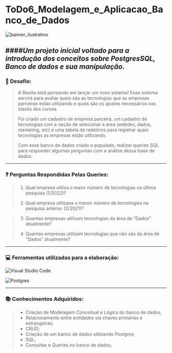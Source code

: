 # ToDo6_Modelagem_e_Aplicacao_Banco_de_Dados
![banner_ilustrativo](https://www.estudopratico.com.br/wp-content/uploads/2015/08/banco-de-dados-1200x675.jpg)

####*Um projeto inicial voltado para a introdução dos conceitos sobre PostgresSQL, Banco de dados e sua manipulação.*
---
### 🎯 **Desafio:**
> A Resilia está pensando em lançar um novo sistema! Esse sistema servirá para avaliar quais são as tecnologias que as empresas parceiras estão utilizando e quais são os ajustes necessários nas stacks dos cursos.
>
>Foi criado um cadastro de empresa parceira, um cadastro de tecnologias com a opção de selecionar a área (webdev, dados, marketing, etc) e uma tabela de relatórios para registrar quais tecnologias as empresas estão utilizando.
>
>Com esse banco de dados criado e populado, realizei queries SQL para responder algumas perguntas com a análise dessa base de dados.
---
### :question: Perguntas Respondidas Pelas Queries:
>1. Qual empresa utiliza o maior número de tecnologias na última pesquisa (1/2022)?

>2. Qual empresa utilizava o menor número de tecnologias na pesquisa anterior (2/2021)?

>3. Quantas empresas utilizam tecnologias da área de “Dados” atualmente?

>4. Quantas empresas utilizam tecnologias que não são da área de “Dados” atualmente?
---
### 💻 **Ferramentas utilizadas para a elaboração:**
![Visual Studio Code](https://img.shields.io/badge/Visual%20Studio%20Code-0078d7.svg?style=for-the-badge&logo=visual-studio-code&logoColor=white)

![Postgres](https://img.shields.io/badge/postgres-%23316192.svg?style=for-the-badge&logo=postgresql&logoColor=white)

---
### :books: Conhecimentos Adquiridos:
> - Criação de Modelagem Conceitual e Lógica do banco de dados;
> - Relacionamento entre entidades via chaves primárias e estrangeiras;
> - CRUD;
> - Criação de um banco de dados utilizando Postgres;
> - SQL;
> - Consultas e Queries no banco de dados;
